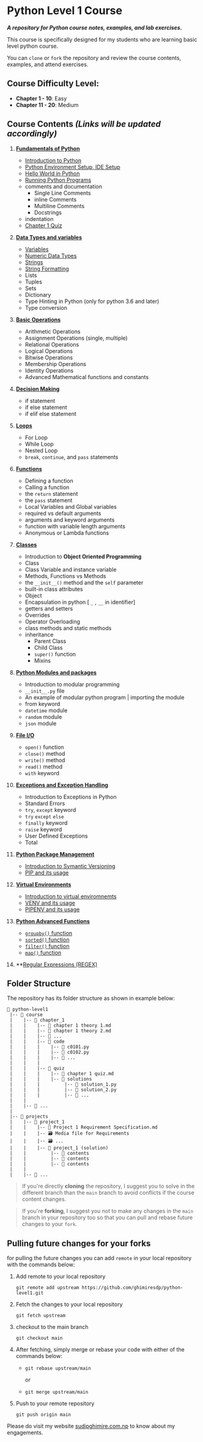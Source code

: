 # Python Level 1 Course

**_A repository for Python course notes, examples, and lab exercises._**

This course is specifically designed for my students who are learning basic level python course.

You can `clone` or `fork` the repository and review the course contents, examples, and attend exercises.

## Course Difficulty Level:

- **Chapter 1 - 10**: Easy
- **Chapter 11 - 20**: Medium

## Course Contents _(Links will be updated accordingly)_

1. **[Fundamentals of Python](course/c01_basics/)**
   - [Introduction to Python](course/c01_basics/Chapter%201%20Basics.md)
   - [Python Environment Setup, IDE Setup](course/c01_basics/Chapter%201%20Basics.md#installing-python)
   - [Hello World in Python](course/c01_basics/Chapter%201%20Basics.md#hello-world-with-idle)
   - [Running Python Programs](course/c01_basics/Chapter%201%20Basics.md#creating-editing-and-running-python-files)
   - comments and documentation
       - Single Line Comments
       - inline Comments
       - Multiline Comments
       - Docstrings
   - indentation
   - [Chapter 1 Quiz](course/c01_basics/quiz/README.md)

2. **[Data Types and variables](course/c02_data_types/)**
    - [Variables](course/c02_data_types/Chapter%202.1%20Variables.md)
    - [Numeric Data Types](course/c02_data_types/Chapter%202.2%20Numeric%20Data%20Types.md)
    - [Strings](course/c02_data_types/Chapter%202.3%20Strings.md)
    - [String Formatting](course/c02_data_types/chapter%202.4%20string%20formatting.md)
    - Lists
    - Tuples
    - Sets
    - Dictionary
    - Type Hinting in Python (only for python 3.6 and later)
    - Type conversion

3. **[Basic Operations](course/c03_operations/)**
    - Arithmetic Operations
    - Assignment Operations (single, multiple)
    - Relational Operations
    - Logical Operations
    - Bitwise Operations
    - Membership Operations
    - Identity Operations
    - Advanced Mathematical functions and constants

4. **[Decision Making](course/c04_decision_making/)**
    - if statement
    - if else statement
    - if elif else statement

5. **[Loops](course/c05_loops/)**
    - For Loop
    - While Loop
    - Nested Loop
    - `break`, `continue`, and `pass` statements

6. **[Functions](course/c06_functions/)**
    - Defining a function
    - Calling a function
    - the `return` statement
    - the `pass` statement
    - Local Variables and Global variables
    - required vs default arguments
    - arguments and keyword arguments
    - function with variable length arguments
    - Anonymous or Lambda functions

7. **[Classes](course/c07_oop/)**
    - Introduction to **Object Oriented Programming**
    - Class
    - Class Variable and instance variable
    - Methods,  Functions vs Methods
    - the `__init__()` method and the `self` parameter
    - built-in class attributes
    - Object
    - Encapsulation in python [ `_` , `__` in identifier]
    - getters and setters
    - Overrides
    - Operator Overloading
    - class methods and static methods
    - inheritance
      - Parent Class
      - Child Class
      - `super()` function
      - Mixins

8. **[Python Modules and packages](course/c08_modules_packages/)**
    - Introduction to modular programming
    - `__init__.py` file
    - An example of modular python program | importing the module
    - from keyword
    - `datetime` module
    - `random` module
    - `json` module

9. **[File I/O](course/c09_file/)**
   - `open()` function
   - `close()` method
   - `write()` method
   - `read()` method
   - `with` keyword

10. **[Exceptions and Exception Handling](course/c10_exceptions/)**
    - Introduction to Exceptions in Python
    - Standard Errors
    - `try`, `except` keyword
    - `try` `except` `else`
    - `finally` keyword
    - `raise` keyword
    - User Defined Exceptions
    - Total

11. **[Python Package Management](course/c11_pip/)**
	- [Introduction to Symantic Versioning](course/c11_pip/c1101%20symver.md)
	- [PIP and its usage](course/c11_pip/c1102%20pip.md)

12. **[Virtual Environments](course/c12_virtual_environment/)**
	- [Introduction to virtual enviromnemts](course/c12_virtual_environment/c1201%20virtual%20environment%20intro.md)
	- [VENV and its usage](course/c12_virtual_environment/c1202%20venv.md)
	- [PIPENV and its usage](course/c12_virtual_environment/c1203%20pipenv.md)

13. **[Python Advanced Functions](course/c13_advanced_functions/)**
    - [`groupby()` function](course/c13_advanced_functions/chapter%2013.1%20groupby.md)
    - [`sorted()` function](course/c13_advanced_functions/chapter%2013.2%20sorted.md)
    - [`filter()` function](course/c13_advanced_functions/chapter%2013.3%20filter.md)
    - [`map()` function]()

14. **[Regular Expressions (REGEX)](course/c14_regex/)


## Folder Structure
The repository has its folder structure as shown in example below:
```
📂 python-level1
 |-- 📂 course
 |    |-- 📂 chapter_1
 |    |    |-- 📜 chapter 1 theory 1.md
 |    |    |-- 📜 chapter 1 theory 2.md
 |    |    |-- 📄 ...
 |    |    |-- 📂 code
 |    |    |    |-- 📄 c0101.py
 |    |    |    |-- 📄 c0102.py
 |    |    |    |-- 📄 ...
 |    |    |
 |    |    |-- 📂 quiz
 |    |    |    |-- 📜 chapter 1 quiz.md
 |    |    |    |-- 📂 solutions
 |    |    |         |-- 📄 solution_1.py
 |    |    |         |-- 📄 solution_2.py
 |    |    |         |-- 📄 ...
 |    |
 |    |-- 📂 ...
 |
 |-- 📂 projects
 |    |-- 📂 project_1
 |    |    |-- 📜 Project 1 Requirement Specification.md
 |    |    |-- 🗃️ Media file for Requirements
 |    |    |-- 🗃️ ...
 |    |    |-- 📂 project_1 (solution)
 |    |         |-- 📂 contents
 |    |         |-- 📄 contents
 |    |         |-- 📄 contents
 |    |
 |    |-- 📂 ...

```


> If you're directly **cloning** the repository, I suggest you to solve in the different branch than the `main` branch to avoid conflicts if the course content changes.



> If you're **forking**, I suggest you not to make any changes in the `main` branch in your repository too so that you can pull and rebase future changes to your `fork`.

## Pulling future changes for your forks

for pulling the future changes you can add `remote` in your local repository with the commands below:

1. Add remote to your local repository
    ```
    git remote add upstream https://github.com/ghimiresdp/python-level1.git

    ```

1. Fetch the changes to your local repository

    ```
    git fetch upstream
    ```

1. checkout to the main branch

    ```
    git checkout main
    ```


1. After fetching, simply merge or rebase your code with either of the commands below:

    - ```
      git rebase upstream/main
      ```
      or
    - ```
      git merge upstream/main
      ```


1. Push to your remote repository

    ```
    git push origin main
    ```

Please do visit my website [sudipghimire.com.np](https://sudipghimire.com.np) to know about my engagements.
